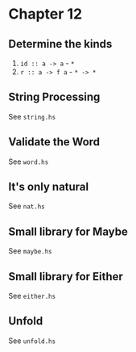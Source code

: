 # Chapter 12

## Determine the kinds

1. `id :: a -> a` - `*`
2. `r :: a -> f a` - `* -> *`

## String Processing

See `string.hs`

## Validate the Word

See `word.hs`

## It's only natural

See `nat.hs`

## Small library for Maybe

See `maybe.hs`

## Small library for Either

See `either.hs`


## Unfold

See `unfold.hs`
